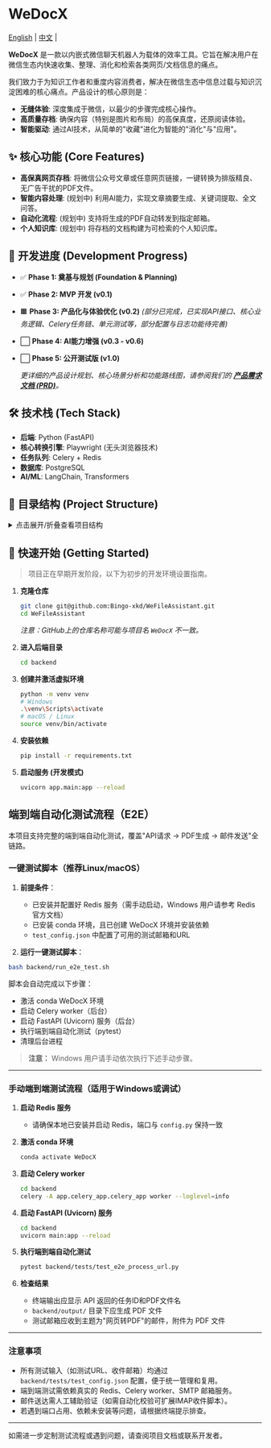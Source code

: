 # WeDocX

[English](./README.en.md) | [中文](./README.md) | 

**WeDocX** 是一款以内嵌式微信聊天机器人为载体的效率工具。它旨在解决用户在微信生态内快速收集、整理、消化和检索各类网页/文档信息的痛点。

我们致力于为知识工作者和重度内容消费者，解决在微信生态中信息过载与知识沉淀困难的核心痛点。产品设计的核心原则是：
- **无缝体验**: 深度集成于微信，以最少的步骤完成核心操作。
- **高质量存档**: 确保内容（特别是图片和布局）的高保真度，还原阅读体验。
- **智能驱动**: 通过AI技术，从简单的"收藏"进化为智能的"消化"与"应用"。

## ✨ 核心功能 (Core Features)

- **高保真网页存档**: 将微信公众号文章或任意网页链接，一键转换为排版精良、无广告干扰的PDF文件。
- **智能内容处理**: (规划中) 利用AI能力，实现文章摘要生成、关键词提取、全文问答。
- **自动化流程**: (规划中) 支持将生成的PDF自动转发到指定邮箱。
- **个人知识库**: (规划中) 将存档的文档构建为可检索的个人知识库。

    

## 🚧 开发进度 (Development Progress)

- ✅ **Phase 1: 奠基与规划 (Foundation & Planning)**
- ✅ **Phase 2: MVP 开发 (v0.1)**
- 🟧 **Phase 3: 产品化与体验优化 (v0.2)** *(部分已完成，已实现API接口、核心业务逻辑、Celery任务链、单元测试等，部分配置与日志功能待完善)*
- ⬜ **Phase 4: AI能力增强 (v0.3 - v0.6)**
- ⬜ **Phase 5: 公开测试版 (v1.0)**

    *更详细的产品设计规划、核心场景分析和功能路线图，请参阅我们的 **[产品需求文档 (PRD)](./produce_degsin/WeDocX_degsin.md)**。*

## 🛠️ 技术栈 (Tech Stack)

- **后端**: Python (FastAPI)
- **核心转换引擎**: Playwright (无头浏览器技术)
- **任务队列**: Celery + Redis
- **数据库**: PostgreSQL
- **AI/ML**: LangChain, Transformers

## 📂 目录结构 (Project Structure)

<details>
<summary>点击展开/折叠查看项目结构</summary>

```
.
├─ 📁 backend/
│  ├─ 📁 app/
│  │  ├─ 📄 __init__.py
│  │  ├─ 📁 api/
│  │  │  └─ 📄 __init__.py
│  │  ├─ 📁 core/
│  │  │  └─ 📄 __init__.py
│  │  ├─ 📁 services/
│  │  │  └─ 📄 __init__.py
│  │  └─ 📁 workers/
│  │     └─ 📄 __init__.py
│  ├─ 📁 tests/
│  │  └─ 📄 __init__.py
│  ├─ 📄 .gitignore
│  ├─ 📄 main.py
│  └─ 📄 requirements.txt
├─ 📁 produce_degsin/
│  ├─ 📄 DEVELOPMENT_WORKFLOW.md
│  └─ 📄 WeDocX_degsin.md
└─ 📄 README.md
```

</details>

## 🚀 快速开始 (Getting Started)

> 项目正在早期开发阶段，以下为初步的开发环境设置指南。

1.  **克隆仓库**
    ```bash
    git clone git@github.com:Bingo-xkd/WeFileAssistant.git
    cd WeFileAssistant
    ```
    *注意：GitHub上的仓库名称可能与项目名 `WeDocX` 不一致。*

2.  **进入后端目录**
    ```bash
    cd backend
    ```

3.  **创建并激活虚拟环境**
    ```bash
    python -m venv venv
    # Windows
    .\venv\Scripts\activate
    # macOS / Linux
    source venv/bin/activate
    ```

4.  **安装依赖**
    ```bash
    pip install -r requirements.txt
    ```

5.  **启动服务 (开发模式)**
    ```bash
    uvicorn app.main:app --reload
    ``` 

## 端到端自动化测试流程（E2E）

本项目支持完整的端到端自动化测试，覆盖"API请求 → PDF生成 → 邮件发送"全链路。

### 一键测试脚本（推荐Linux/macOS）

1. **前提条件**：
   - 已安装并配置好 Redis 服务（需手动启动，Windows 用户请参考 Redis 官方文档）
   - 已安装 conda 环境，且已创建 WeDocX 环境并安装依赖
   - `test_config.json` 中配置了可用的测试邮箱和URL

2. **运行一键测试脚本**：

```bash
bash backend/run_e2e_test.sh
```

脚本会自动完成以下步骤：
- 激活 conda WeDocX 环境
- 启动 Celery worker（后台）
- 启动 FastAPI (Uvicorn) 服务（后台）
- 执行端到端自动化测试（pytest）
- 清理后台进程

> **注意：** Windows 用户请手动依次执行下述手动步骤。

---

### 手动端到端测试流程（适用于Windows或调试）

1. **启动 Redis 服务**
   - 请确保本地已安装并启动 Redis，端口与 `config.py` 保持一致

2. **激活 conda 环境**
   ```bash
   conda activate WeDocX
   ```

3. **启动 Celery worker**
   ```bash
   cd backend
   celery -A app.celery_app.celery_app worker --loglevel=info
   ```

4. **启动 FastAPI (Uvicorn) 服务**
   ```bash
   cd backend
   uvicorn main:app --reload
   ```

5. **执行端到端自动化测试**
   ```bash
   pytest backend/tests/test_e2e_process_url.py
   ```

6. **检查结果**
   - 终端输出应显示 API 返回的任务ID和PDF文件名
   - `backend/output/` 目录下应生成 PDF 文件
   - 测试邮箱应收到主题为"网页转PDF"的邮件，附件为 PDF 文件

---

### 注意事项
- 所有测试输入（如测试URL、收件邮箱）均通过 `backend/tests/test_config.json` 配置，便于统一管理和复用。
- 端到端测试需依赖真实的 Redis、Celery worker、SMTP 邮箱服务。
- 邮件送达需人工辅助验证（如需自动化校验可扩展IMAP收件脚本）。
- 若遇到端口占用、依赖未安装等问题，请根据终端提示排查。

---

如需进一步定制测试流程或遇到问题，请查阅项目文档或联系开发者。 